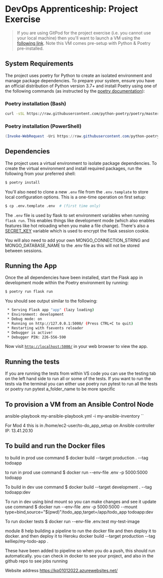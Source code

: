 # DevOps Apprenticeship: Project Exercise

> If you are using GitPod for the project exercise (i.e. you cannot use your local machine) then you'll want to launch a VM using the [following link](https://gitpod.io/#https://github.com/CorndelWithSoftwire/DevOps-Course-Starter). Note this VM comes pre-setup with Python & Poetry pre-installed.

## System Requirements

The project uses poetry for Python to create an isolated environment and manage package dependencies. To prepare your system, ensure you have an official distribution of Python version 3.7+ and install Poetry using one of the following commands (as instructed by the [poetry documentation](https://python-poetry.org/docs/#system-requirements)):

### Poetry installation (Bash)

```bash
curl -sSL https://raw.githubusercontent.com/python-poetry/poetry/master/install-poetry.py | python -
```

### Poetry installation (PowerShell)

```powershell
(Invoke-WebRequest -Uri https://raw.githubusercontent.com/python-poetry/poetry/master/install-poetry.py -UseBasicParsing).Content | python -
```

## Dependencies

The project uses a virtual environment to isolate package dependencies. To create the virtual environment and install required packages, run the following from your preferred shell:

```bash
$ poetry install
```

You'll also need to clone a new `.env` file from the `.env.template` to store local configuration options. This is a one-time operation on first setup:

```bash
$ cp .env.template .env  # (first time only)
```

The `.env` file is used by flask to set environment variables when running `flask run`. This enables things like development mode (which also enables features like hot reloading when you make a file change). There's also a [SECRET_KEY](https://flask.palletsprojects.com/en/1.1.x/config/#SECRET_KEY) variable which is used to encrypt the flask session cookie.

You will also need to add your own MONGO_CONNECTION_STRING and MONGO_DATABASE_NAME to the .env file as this will not be stored between sessions.

## Running the App

Once the all dependencies have been installed, start the Flask app in development mode within the Poetry environment by running:
```bash
$ poetry run flask run
```

You should see output similar to the following:
```bash
 * Serving Flask app "app" (lazy loading)
 * Environment: development
 * Debug mode: on
 * Running on http://127.0.0.1:5000/ (Press CTRL+C to quit)
 * Restarting with fsevents reloader
 * Debugger is active!
 * Debugger PIN: 226-556-590
```
Now visit [`http://localhost:5000/`](http://localhost:5000/) in your web browser to view the app.

## Running the tests
If you are running the tests from within VS code you can use the testing tab on the left hand side to run all or some of the tests. If you want to run the tests via the terminal you can either use poetry run pytest to run all the tests or poetry run pytest a_folder_name to be more specific

## To provision a VM from an Ansible Control Node
ansible-playbook my-ansible-playbook.yml -i my-ansible-inventory
``

For Mod 4 this is in /home/ec2-user/to-do_app_setup on Ansible controller IP: 13.41.20.10 

## To build and run the Docker files
to build in prod use command 
 $ docker build --target production . --tag todoapp

 to run in prod use command
 $ docker run --env-file .env -p 5000:5000 todoapp

 To build in dev use command
 $ docker build --target development . --tag todoapp:dev
 
 To run in dev using bind mount so you can make changes and see it update use command
 $ docker run --env-file .env -p 5000:5000 --mount type=bind,source="$(pwd)"/todo_app,target=/app/todo_app todoapp:dev 

 To run docker tests
 $ docker run --env-file .env.test my-test-image

 module 8 help
 building a pipeline to run the docker file and then deploy it to docker. and then deploy it to Heroku
 docker build --target production --tag kelliep/my-todo-app .


 These have been added to pipeline so when you do a push, this should run automatically. you can check in docker to see your project, and also in the github repo to see jobs running

 
Website address https://kp01012022.azurewebsites.net/
 